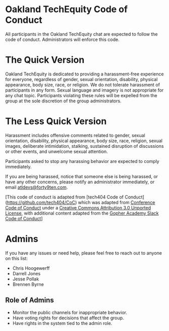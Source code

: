 # Oakland TechEquity Code of Conduct

All participants in the Oakland TechEquity chat are expected to follow the code of conduct. Administrators will enforce this code.

# The Quick Version

Oakland TechEquity is dedicated to providing a harassment-free experience for everyone, regardless of gender, sexual orientation, disability, physical appearance, body size, race, or religion. We do not tolerate harassment of participants in any form. Sexual language and imagery is not appropriate for any chat topic. Participants violating these rules will be expelled from the group at the sole discretion of the group administrators.

# The Less Quick Version

Harassment includes offensive comments related to gender, sexual orientation, disability, physical appearance, body size, race, religion, sexual images, deliberate intimidation, stalking, sustained disruption of discussions or other events, and unwelcome sexual attention.

Participants asked to stop any harassing behavior are expected to comply immediately.

If you are being harassed, notice that someone else is being harassed, or have any other concerns, please notify an administrator immediately, or email <atldevs@forty9ten.com>.

[This code of conduct is adapted from [tech404 Code of Conduct] (https://github.com/tech404/CoC) which was adapted from [Conference Code of Conduct](http://confcodeofconduct.com) under a [Creative Commons Attribution 3.0 Unported License](http://creativecommons.org/licenses/by/3.0/deed.en_US), with additional content adapted from the [Gopher Academy Slack Code of Conduct](https://docs.google.com/document/d/1YO_xIZPhD1OsquKdCuAq-fFECs8b37wfhVRfnx3DjzM/edit)]

# Admins

If you have any issues or need help, please feel free to reach out to anyone on this list:

* Chris Hoogewerff
* Darrell Jones
* Jesse Pollak
* Brennen Byrne

## Role of Admins

* Monitor the public channels for inappropriate behavior.
* Have voting rights for decisions that affect the group.
* Have rights in the system tied to the admin role.
